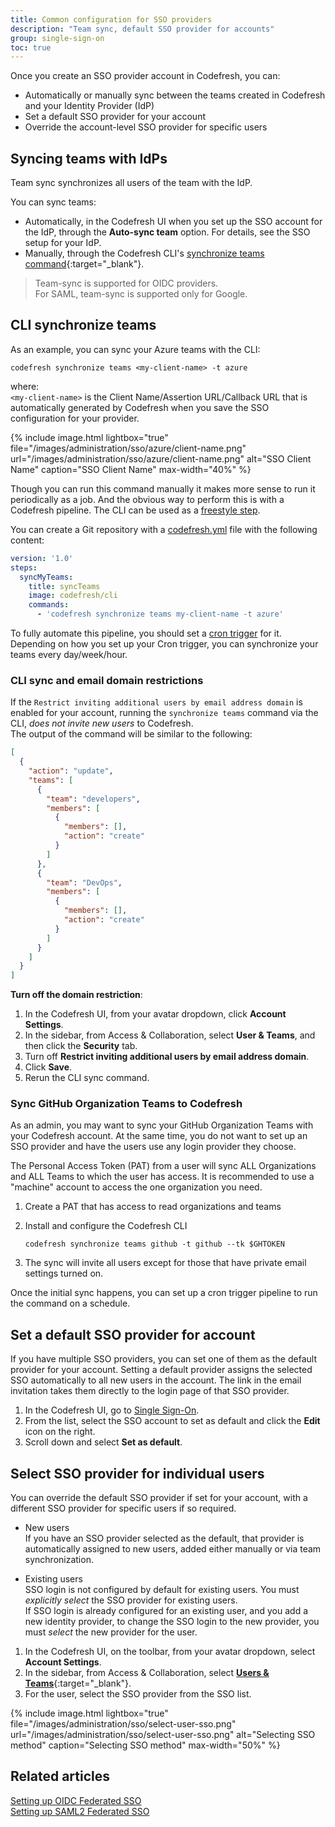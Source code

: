 ```yaml
---
title: Common configuration for SSO providers
description: "Team sync, default SSO provider for accounts"
group: single-sign-on
toc: true
---
```


Once you create an SSO provider account in Codefresh, you can:
* Automatically or manually sync between the teams created in Codefresh and your Identity Provider (IdP)
* Set a default SSO provider for your account
* Override the account-level SSO provider for specific users


## Syncing teams with IdPs
Team sync synchronizes all users of the team with the IdP. 

You can sync teams:
* Automatically, in the Codefresh UI when you set up the SSO account for the IdP, through the **Auto-sync team** option. For details, see the SSO setup for your IdP.
* Manually, through the Codefresh CLI's [synchronize teams command](https://codefresh-io.github.io/cli/teams/synchronize-teams/){:target="\_blank"}. 

> Team-sync is supported for OIDC providers.  
  For SAML, team-sync is supported only for Google.

## CLI synchronize teams

As an example, you can sync your Azure teams with the CLI: 

```shell
codefresh synchronize teams <my-client-name> -t azure
```
where:  
`<my-client-name>` is the Client Name/Assertion URL/Callback URL that is automatically generated by Codefresh when you save the SSO configuration for your provider.


{% include image.html
lightbox="true"
file="/images/administration/sso/azure/client-name.png"
url="/images/administration/sso/azure/client-name.png"
alt="SSO Client Name"
caption="SSO Client Name"
max-width="40%"
%}


Though you can run this command manually it makes more sense to run it periodically as a job. And the obvious
way to perform this is with a Codefresh pipeline. The CLI can be used as a [freestyle step]({{site.baseurl}}/docs/pipelines/steps/freestyle/).

You can create a Git repository with a [codefresh.yml]({{site.baseurl}}/docs/pipelines/what-is-the-codefresh-yaml/) file with the following content:

```yaml
version: '1.0'
steps:
  syncMyTeams:
    title: syncTeams
    image: codefresh/cli
    commands:
      - 'codefresh synchronize teams my-client-name -t azure'
```

To fully automate this pipeline, you should set a [cron trigger]({{site.baseurl}}/docs/pipelines/triggers/cron-triggers/) for it. Depending on how you set up your Cron trigger, you can synchronize your teams every day/week/hour. 

### CLI sync and email domain restrictions
If the `Restrict inviting additional users by email address domain` is enabled for your account, running the `synchronize teams` command via the CLI, _does not invite new users_ to Codefresh.  
The output of the command will be similar to the following:

```json
[
  {
    "action": "update",
    "teams": [
      {
        "team": "developers",
        "members": [
          {
            "members": [],
            "action": "create"
          }
        ]
      },
      {
        "team": "DevOps",
        "members": [
          {
            "members": [],
            "action": "create"
          }
        ]
      }
    ]
  }
]
```

**Turn off the domain restriction**:

1. In the Codefresh UI, from your avatar dropdown, click **Account Settings**.
1. In the sidebar, from Access & Collaboration, select **User & Teams**, and then click the **Security** tab.
1. Turn off **Restrict inviting additional users by email address domain**.
1. Click **Save**.
1. Rerun the CLI sync command.

### Sync GitHub Organization Teams to Codefresh

As an admin, you may want to sync your GitHub Organization Teams with your Codefresh account. At the same time, you do not want to set up an SSO provider and have the users use any login provider they choose.

The Personal Access Token (PAT) from a user will sync ALL Organizations and ALL Teams to which the user has access. It is recommended to use a "machine" account to access the one organization you need.

1. Create a PAT that has access to read organizations and teams
1. Install and configure the Codefresh CLI

    `codefresh synchronize teams github -t github --tk $GHTOKEN`

1. The sync will invite all users except for those that have private email settings turned on.

Once the initial sync happens, you can set up a cron trigger pipeline to run the command on a schedule.

## Set a default SSO provider for account

If you have multiple SSO providers, you can set one of them as the default provider for your account. 
Setting a default provider assigns the selected SSO automatically to all new users in the account. The link in the email invitation takes them directly to the login page of that SSO provider.

1. In the Codefresh UI, go to [Single Sign-On](https://g.codefresh.io/2.0/account-settings/single-sign-on).
1. From the list, select the SSO account to set as default and click the **Edit** icon on the right.
1. Scroll down and select **Set as default**. 
<!---change screenshot
{% include image.html
lightbox="true"
file="/images/administration/sso/default-sso.png"
url="/images/administration/sso/default-sso.png"
alt="Default SSO provider"
caption="Default SSO provider"
max-width="90%"
%} -->


## Select SSO provider for individual users

You can override the default SSO provider if set for your account, with a different SSO provider for specific users if so required.  
* New users   
  If you have an SSO provider selected as the default, that provider is automatically assigned to new users, added either manually or via team synchronization.  

* Existing users  
  SSO login is not configured by default for existing users. You must _explicitly select_ the SSO provider for existing users.  
  If SSO login is already configured for an existing user, and you add a new identity provider, to change the SSO login to the new provider, you must _select_ the new provider for the user. 

1. In the Codefresh UI, on the toolbar, from your avatar dropdown, select **Account Settings**.
1. In the sidebar, from Access & Collaboration, select [**Users & Teams**](https://g.codefresh.io/account-admin/collaborators/users){:target="\_blank"}.   
1. For the user, select the SSO provider from the SSO list.

{% include image.html
lightbox="true"
file="/images/administration/sso/select-user-sso.png"
url="/images/administration/sso/select-user-sso.png"
alt="Selecting SSO method"
caption="Selecting SSO method"
max-width="50%"
%}

## Related articles
[Setting up OIDC Federated SSO]({{site.baseurl}}/docs/single-sign-on/oidc)  
[Setting up SAML2 Federated SSO]({{site.baseurl}}/docs/single-sign-on/saml)  




